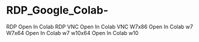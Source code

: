 # RDP_Google_Colab-
RDP Open In Colab RDP  VNC Open In Colab VNC  W7x86 Open In Colab w7  W7x64 Open In Colab w7  w10x64 Open In Colab w10
